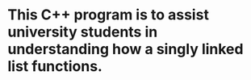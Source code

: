 # This C++ program is to assist university students in understanding how a singly linked list functions.
